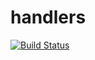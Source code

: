 # handlers

[![Build Status](https://travis-ci.org/atomisthqa/handlers.svg?branch=master)](https://travis-ci.org/atomisthqa/handlers)
 

